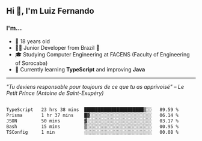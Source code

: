 <h2>Hi 👋, I'm Luiz Fernando</h2>

### I'm...
* 🤟 18 years old
* 👨‍💻 Junior Developer from Brazil 💚
* 🎓 Studying Computer Engineering at FACENS (Faculty of Engineering of Sorocaba)
* 🔭 Currently learning **TypeScript** and improving **Java**

---

_"Tu deviens responsable pour toujours de ce que tu as apprivoisé" – Le Petit Prince (Antoine de Saint-Exupéry)_

##

<!--START_SECTION:waka-->

```txt
TypeScript   23 hrs 38 mins  ██████████████████████▒░░   89.59 %
Prisma       1 hr 37 mins    █▓░░░░░░░░░░░░░░░░░░░░░░░   06.14 %
JSON         50 mins         ▓░░░░░░░░░░░░░░░░░░░░░░░░   03.17 %
Bash         15 mins         ▒░░░░░░░░░░░░░░░░░░░░░░░░   00.95 %
TSConfig     1 min           ░░░░░░░░░░░░░░░░░░░░░░░░░   00.08 %
```

<!--END_SECTION:waka-->
